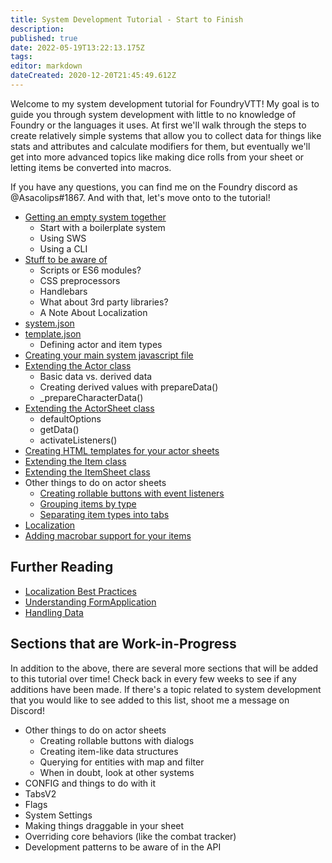 ```yaml
---
title: System Development Tutorial - Start to Finish
description: 
published: true
date: 2022-05-19T13:22:13.175Z
tags: 
editor: markdown
dateCreated: 2020-12-20T21:45:49.612Z
---
```


Welcome to my system development tutorial for FoundryVTT! My goal is to guide you through system development with little to no knowledge of Foundry or the languages it uses. At first we'll walk through the steps to create relatively simple systems that allow you to collect data for things like stats and attributes and calculate modifiers for them, but eventually we'll get into more advanced topics like making dice rolls from your sheet or letting items be converted into macros.

If you have any questions, you can find me on the Foundry discord as @Asacolips#1867. And with that, let's move onto to the tutorial!

-   [Getting an empty system together](https://foundryvtt.wiki/en/development/guides/SD-tutorial/SD01-Getting-started)
    -   Start with a boilerplate system
    -   Using SWS
    -   Using a CLI
-   [Stuff to be aware of](https://foundryvtt.wiki/en/development/guides/SD-tutorial/SD02-Stuff-to-be-aware-of)
    -   Scripts or ES6 modules?
    -   CSS preprocessors
    -   Handlebars
    -   What about 3rd party libraries?
    -   A Note About Localization
-   [system.json](https://foundryvtt.wiki/en/development/guides/SD-tutorial/SD03-systemjson)
-   [template.json](https://foundryvtt.wiki/en/development/guides/SD-tutorial/SD04-templatejson)
    -   Defining actor and item types
-   [Creating your main system javascript file](https://foundryvtt.wiki/en/development/guides/SD-tutorial/SD05-Creating-your-main-JS-file)
-   [Extending the Actor class](https://foundryvtt.wiki/en/development/guides/SD-tutorial/SD06-Extending-the-Actor-class)
    -   Basic data vs. derived data
    -   Creating derived values with prepareData()
    -   \_prepareCharacterData()
-   [Extending the ActorSheet class](https://foundryvtt.wiki/en/development/guides/SD-tutorial/SD07-Extending-the-ActorSheet-class)
    -   defaultOptions
    -   getData()
    -   activateListeners()
-   [Creating HTML templates for your actor sheets](https://foundryvtt.wiki/en/development/guides/SD-tutorial/SD08-Creating-HTML-templates-for-your-actor-sheets)
-   [Extending the Item class](https://foundryvtt.wiki/en/development/guides/SD-tutorial/SD09-Extending-the-Item-class)
-   [Extending the ItemSheet class](https://foundryvtt.wiki/en/development/guides/SD-tutorial/SD10-Extending-the-ItemSheet-class)
-   Other things to do on actor sheets
    -   [Creating rollable buttons with event listeners](https://foundryvtt.wiki/en/development/guides/SD-tutorial/SD111-Creating-rollable-buttons-with-event-listeners)
    -   [Grouping items by type](https://foundryvtt.wiki/en/development/guides/SD-tutorial/SD113-Grouping-items-by-type)
    -   [Separating item types into tabs](https://foundryvtt.wiki/en/development/guides/SD-tutorial/SD114-Separating-item-types-into-tabs)
-   [Localization](https://foundryvtt.wiki/en/development/guides/SD-tutorial/SD13-Localization)
-   [Adding macrobar support for your items](https://foundryvtt.wiki/en/development/guides/SD-tutorial/SD16-Adding-macrobar-support-to-your-Items)

## Further Reading

- [Localization Best Practices](/en/development/guides/localization/localization-best-practices)
- [Understanding FormApplication](/en/development/guides/understanding-form-applications)
- [Handling Data](/en/development/guides/handling-data)

## Sections that are Work-in-Progress

In addition to the above, there are several more sections that will be added to this tutorial over time! Check back in every few weeks to see if any additions have been made. If there's a topic related to system development that you would like to see added to this list, shoot me a message on Discord!

-   Other things to do on actor sheets
    -   Creating rollable buttons with dialogs
    -   Creating item-like data structures
    -   Querying for entities with map and filter
    -   When in doubt, look at other systems
-   CONFIG and things to do with it
-   TabsV2
-   Flags
-   System Settings
-   Making things draggable in your sheet
-   Overriding core behaviors (like the combat tracker)
-   Development patterns to be aware of in the API